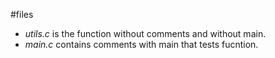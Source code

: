 #files
* *utils.c* is the function without comments and without main.
* *main.c* contains comments with main that tests fucntion.
